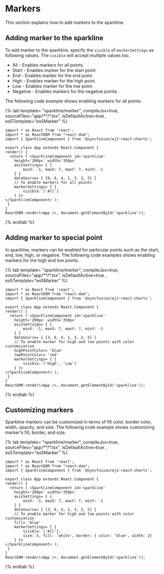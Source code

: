 # Markers

This section explains how to add markers to the sparkline.

## Adding marker to the sparkline

To add marker to the sparkline, specify the `visible` of `markerSettings` as following values. The `visible` will accept multiple values too.

* All - Enables markers for all points.
* Start - Enables marker for the start point.
* End - Enables marker for the end point.
* High - Enables marker for the high point.
* Low - Enables marker for the low point.
* Negative - Enables markers for the negative points.

The following code example shows enabling markers for all points.

{% tab template= "sparkline/marker", compileJsx=true, sourceFiles="app/**/*.tsx", isDefaultActive=true ,  es5Template="es5Marker" %}

```tsx
import * as React from 'react';
import * as ReactDOM from "react-dom";
import { SparklineComponent } from '@syncfusion/ej2-react-charts';

export class App extends React.Component {
render() {
  return ( <SparklineComponent id='sparkline'
    height='200px' width='350px'
    axisSettings= { {
        minX: -1, maxX: 7, maxY: 7, minY: -1
    } }
    dataSource= { [0, 6, 4, 1, 3, 2, 5] }
    // To enable markers for all points
    markerSettings= { {
        visible: ['All']
    } }>
</SparklineComponent> );
 }
}
ReactDOM.render(<App />, document.getElementById('sparkline'));
```

{% endtab %}

## Adding marker to special point

In sparkline, markers can be enabled for particular points such as the start, end, low, high, or negative. The following code examples shows enabling markers for the high and low points.

{% tab template= "sparkline/marker", compileJsx=true, sourceFiles="app/**/*.tsx", isDefaultActive=true ,  es5Template="es5Marker" %}

```tsx
import * as React from 'react';
import * as ReactDOM from "react-dom";
import { SparklineComponent } from '@syncfusion/ej2-react-charts';

export class App extends React.Component {
render() {
  return ( <SparklineComponent id='sparkline'
    height='200px' width='350px'
    axisSettings= { {
        minX: -1, maxX: 7, maxY: 7, minY: -1
    } }
    dataSource= { [3, 6, 4, 1, 3, 2, 5] }
    // To enable marker for high and low points with color customization
    highPointColor= 'blue'
    lowPointColor= 'red'
    markerSettings= { {
        visible: ['High', 'Low']
    } }>
</SparklineComponent> );
 }
}
ReactDOM.render(<App />, document.getElementById('sparkline'));
```

{% endtab %}

## Customizing markers

Sparkline markers can be customized in terms of fill color, border color, width, opacity, and size. The following code example shows customizing marker's fill, border, and size.

{% tab template= "sparkline/marker", compileJsx=true, sourceFiles="app/**/*.tsx", isDefaultActive=true ,  es5Template="es5Marker" %}

```tsx
import * as React from 'react';
import * as ReactDOM from "react-dom";
import { SparklineComponent } from '@syncfusion/ej2-react-charts';

export class App extends React.Component {
render() {
  return ( <SparklineComponent id='sparkline'
    height='200px' width='350px'
    axisSettings= { {
        minX: -1, maxX: 7, maxY: 7, minY: -1
    } }
    dataSource= { [3, 6, 4, 1, 3, 2, 5] }
    // To enable marker for high and low points with color customization
    fill= 'blue'
    markerSettings= { {
        visible: ['All'],
        size: 5, fill: 'white', border: { color: 'blue', width: 2}
    } }>
</SparklineComponent> );
 }
}
ReactDOM.render(<App />, document.getElementById('sparkline'));
```

{% endtab %}